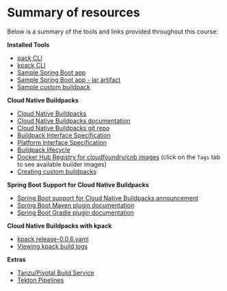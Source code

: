 # Summary of resources

Below is a summary of the tools and links provided throughout this course:

**Installed Tools**

- [pack CLI](https://github.com/buildpacks/pack/releases/download/v0.9.0/pack-v0.9.0-linux.tgz)
- [kpack CLI](https://github.com/pivotal/kpack/releases/download/v0.0.6/logs-v0.0.6-linux.tgz)
- [Sample Spring Boot app](https://github.com/springone-tour-2020-cicd/spring-sample-app.git)
- [Sample Spring Boot app - jar artifact](https://github.com/springone-tour-2020-cicd/spring-sample-app/releases/download/v1.0.0/spring-sample-app-1.0.0.jar)
- [Sample custom buildpack](https://github.com/buildpacks/samples.git)

**Cloud Native Buildpacks**

- [Cloud Native Buildpacks](https://buildpacks.io)
- [Cloud Native Buildpacks documentation](https://buildpacks.io/docs)
- [Cloud Native Buildpacks git repo](https://github.com/buildpacks)
- [Buildpack Interface Specification](https://github.com/buildpacks/spec/blob/master/buildpack.md)
- [Platform Interface Specification](https://github.com/buildpacks/spec/blob/master/platform.md)
- [Buildpack lifecycle](https://buildpacks.io/docs/concepts/components/lifecycle)
- [Docker Hub Registry for cloudfoundry/cnb images](https://hub.docker.com/r/cloudfoundry/cnb) (click on the `Tags` tab to see available builder images)
- [Creating custom buildpacks](https://github.com/buildpacks/samples/tree/master/buildpacks)

**Spring Boot Support for Cloud Native Buildpacks**

- [Spring Boot support for Cloud Native Buildpacks announcement](https://spring.io/blog/2020/01/27/creating-docker-images-with-spring-boot-2-3-0-m1)
- [Spring Boot Maven plugin documentation](https://docs.spring.io/spring-boot/docs/2.3.0.M2/maven-plugin/html/#build-image)
- [Spring Boot Gradle plugin documentation](https://docs.spring.io/spring-boot/docs/2.3.0.M2/gradle-plugin/reference/html/#build-image)

**Cloud Native Buildpacks with kpack**
- [kpack release-0.0.6.yaml](https://github.com/pivotal/kpack/releases/download/v0.0.6/release-0.0.6.yaml)
- [Viewing kpack build logs](https://starkandwayne.com/blog/kpack-viewing-build-logs)

**Extras**
- [Tanzu/Pivotal Build Service](https://pivotal.io/pivotal-build-service)
- [Tekton Pipelines](https://tekton.dev)

